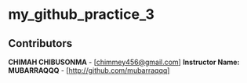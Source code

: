 # my_github_practice_3

## Contributors

**CHIMAH CHIBUSONMA** - [chimmey456@gmail.com] 
**Instructor Name: MUBARRAQQQ** - [http://github.com/mubarraqqq]
